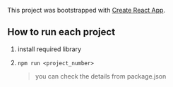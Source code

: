 This project was bootstrapped with [Create React App](https://github.com/facebook/create-react-app).

## How to run each project
1. install required library

2. `npm run <project_number>`

    > you can check the details from package.json
